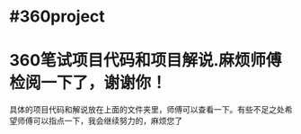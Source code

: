 #360project
====================================
360笔试项目代码和项目解说.麻烦师傅检阅一下了，谢谢你！
=====================================
具体的项目代码和解说放在上面的文件夹里，师傅可以查看一下。有些不足之处希望师傅可以指点一下，我会继续努力的，麻烦您了


